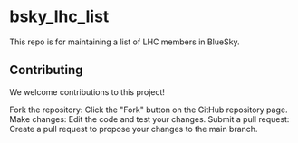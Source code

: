 # bsky_lhc_list

This repo is for maintaining a list of LHC members in BlueSky.

## Contributing
We welcome contributions to this project!

Fork the repository: Click the "Fork" button on the GitHub repository page.
Make changes: Edit the code and test your changes.
Submit a pull request: Create a pull request to propose your changes to the main branch.